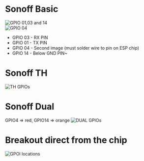 # Sonoff Basic

<img alt="GPIO 01,03 and 14" src="https://bytebucket.org/xoseperez/espurna/wiki/images/flashing/sonoff-flash.jpg"/><br/>
<img alt="GPIO 04" src="http://evertdekker.com/wp/wp-content/gallery/sonoff/p1010285.jpg"/><br/>

* GPIO 03 - RX PIN
* GPIO 01 - TX PIN
* GPIO 04 - Second image (must solder wire to pin on ESP chip)
* GPIO 14 - Below GND PIN~

# Sonoff TH
<img alt="TH GPIOs" src="http://tinkerman.cat/wp-content/uploads/2016/10/20161004_220416_LABELSs.jpg"/><br/>

# Sonoff Dual
GPIO4 => red, GPIO14 => orange
<img alt="DUAL GPIOs" src="https://user-images.githubusercontent.com/659660/29748261-f01f466e-8b12-11e7-9280-cc81f876405d.jpeg"/><br/>

# Breakout direct from the chip
<img alt="GPOI locations" src="https://user-images.githubusercontent.com/30664452/32122885-6dddaf1c-bb62-11e7-977a-314b51aa7b6f.png"/><br/>
